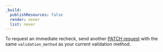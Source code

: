 ```yaml
---
_build:
  publishResources: false
  render: never
  list: never
---
```


To request an immediate recheck, send another [PATCH request](/api/operations/ssl-verification-edit-ssl-certificate-pack-validation-method) with the same `validation_method` as your current validation method.
